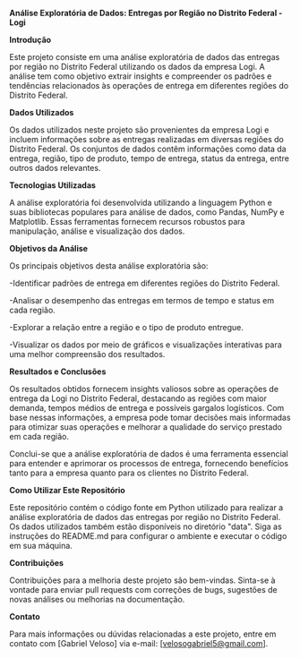 **Análise Exploratória de Dados: Entregas por Região no Distrito Federal - Logi**

**Introdução**

Este projeto consiste em uma análise exploratória de dados das entregas por região no Distrito Federal utilizando os dados da empresa Logi. A análise tem como objetivo extrair insights e compreender os padrões e tendências relacionados às operações de entrega em diferentes regiões do Distrito Federal.

**Dados Utilizados**

Os dados utilizados neste projeto são provenientes da empresa Logi e incluem informações sobre as entregas realizadas em diversas regiões do Distrito Federal. Os conjuntos de dados contêm informações como data da entrega, região, tipo de produto, tempo de entrega, status da entrega, entre outros dados relevantes.

**Tecnologias Utilizadas**

A análise exploratória foi desenvolvida utilizando a linguagem Python e suas bibliotecas populares para análise de dados, como Pandas, NumPy e Matplotlib. Essas ferramentas fornecem recursos robustos para manipulação, análise e visualização dos dados.

**Objetivos da Análise**

Os principais objetivos desta análise exploratória são:

-Identificar padrões de entrega em diferentes regiões do Distrito Federal.

-Analisar o desempenho das entregas em termos de tempo e status em cada região.

-Explorar a relação entre a região e o tipo de produto entregue.

-Visualizar os dados por meio de gráficos e visualizações interativas para uma melhor compreensão dos resultados.

**Resultados e Conclusões**

Os resultados obtidos fornecem insights valiosos sobre as operações de entrega da Logi no Distrito Federal, destacando as regiões com maior demanda, tempos médios de entrega e possíveis gargalos logísticos. Com base nessas informações, a empresa pode tomar decisões mais informadas para otimizar suas operações e melhorar a qualidade do serviço prestado em cada região.

Conclui-se que a análise exploratória de dados é uma ferramenta essencial para entender e aprimorar os processos de entrega, fornecendo benefícios tanto para a empresa quanto para os clientes no Distrito Federal.

**Como Utilizar Este Repositório**

Este repositório contém o código fonte em Python utilizado para realizar a análise exploratória de dados das entregas por região no Distrito Federal. Os dados utilizados também estão disponíveis no diretório "data". Siga as instruções do README.md para configurar o ambiente e executar o código em sua máquina.

**Contribuições**

Contribuições para a melhoria deste projeto são bem-vindas. Sinta-se à vontade para enviar pull requests com correções de bugs, sugestões de novas análises ou melhorias na documentação.

**Contato**

Para mais informações ou dúvidas relacionadas a este projeto, entre em contato com [Gabriel Veloso] via e-mail: [velosogabriel5@gmail.com].
